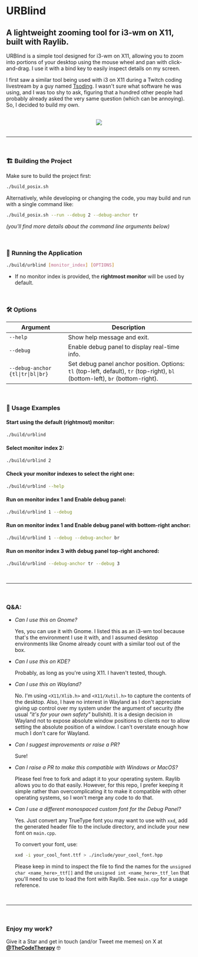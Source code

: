 # URBlind

## A lightweight zooming tool for i3-wm on X11, built with Raylib.

URBlind is a simple tool designed for i3-wm on X11, allowing you to zoom into portions of your desktop using the mouse wheel and pan with click-and-drag. I use it with a bind key to easily inspect details on my screen.

I first saw a similar tool being used with i3 on X11 during a Twitch coding livestream by a guy named [Tsoding](https://www.twitch.tv/tsoding). I wasn't sure what software he was using, and I was too shy to ask, figuring that a hundred other people had probably already asked the very same question (which can be annoying). So, I decided to build my own.

<br />
<div align="center">
  <img src="https://github.com/user-attachments/assets/6ba7c70d-6371-4964-bcda-fc1dbc899f9d">
</div>

<br />

---

<br />

### 🏗️ **Building the Project**
Make sure to build the project first:

```sh
./build_posix.sh
```

Alternatively, while developing or changing the code, you may build and run with a single command like:

```sh
./build_posix.sh --run --debug 2 --debug-anchor tr
```

_(you'll find more details about the command line arguments below)_

<br />

### 🚀 **Running the Application**

```sh
./build/urblind [monitor_index] [OPTIONS]
```
- If no monitor index is provided, the **rightmost monitor** will be used by default.

<br />

### 🛠 **Options**
| Argument                      | Description |
|-------------------------------|-------------|
| `--help`                      | Show help message and exit. |
| `--debug`                     | Enable debug panel to display real-time info. |
| `--debug-anchor {tl\|tr\|bl\|br}` | Set debug panel anchor position. Options: `tl` (top-left, default), `tr` (top-right), `bl` (bottom-left), `br` (bottom-right). |

<br />

### 📌 **Usage Examples**

#### Start using the **default (rightmost) monitor**:
```sh
./build/urblind
```

#### Select **monitor index 2**:
```sh
./build/urblind 2
```

#### Check your **monitor indexes** to select the right one:
```sh
./build/urblind --help
```


#### Run on **monitor index 1** and Enable debug panel:
```sh
./build/urblind 1 --debug
```

#### Run on **monitor index 1** and Enable debug panel with **bottom-right anchor**:
```sh
./build/urblind 1 --debug --debug-anchor br
```

#### Run on **monitor index 3** with debug panel **top-right anchored**:
```sh
./build/urblind --debug-anchor tr --debug 3
```

<br />

---

<br />

### Q&A:

- _Can I use this on Gnome?_

  Yes, you can use it with Gnome. I listed this as an i3-wm tool because that's the environment I use it with, and I assumed desktop environments like Gnome already count with a similar tool out of the box.

- _Can I use this on KDE?_

  Probably, as long as you're using X11. I haven't tested, though.

- _Can I use this on Wayland?_

  No. I'm using `<X11/Xlib.h>` and `<X11/Xutil.h>` to capture the contents of the desktop. Also, I have no interest in Wayland as I don't appreciate giving up control over my system under the argument of security (the usual _"it's for your own safety"_ bullshit). It is a design decision in Wayland not to expose absolute window positions to clients nor to allow setting the absolute position of a window. I can't overstate enough how much I don't care for Wayland.

- _Can I suggest improvements or raise a PR?_

  Sure!

- _Can I raise a PR to make this compatible with Windows or MacOS?_

  Please feel free to fork and adapt it to your operating system. Raylib allows you to do that easily. However, for this repo, I prefer keeping it simple rather than overcomplicating it to make it compatible with other operating systems, so I won't merge any code to do that.

- _Can I use a different monospaced custom font for the Debug Panel?_

  Yes. Just convert any TrueType font you may want to use with `xxd`, add the generated header file to the include directory, and include your new font on `main.cpp`.

  To convert your font, use:

  ```bash
  xxd -i your_cool_font.ttf > ./include/your_cool_font.hpp
  ```

  Please keep in mind to inspect the file to find the names for the `unsigned char <name_here>_ttf[]` and the `unsigned int <name_here>_ttf_len` that you'll need to use to load the font with Raylib. See `main.cpp` for a usage reference.

<br />

---

<br />

### Enjoy my work?

Give it a Star and get in touch (and/or Tweet me memes) on X at **[@TheCodeTherapy](https://x.com/TheCodeTherapy)** 🤓
